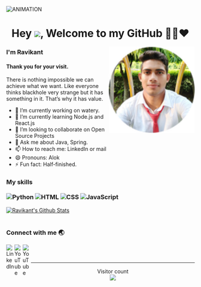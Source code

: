 <img  alt="ANIMATION" src="black-hole.gif"></img>
### 
<h1 align="center">Hey <img src="https://github.com/hrittikhere/hrittikhere/blob/master/Hi.gif" width="40px" />, Welcome to my GitHub 👨‍💻❤️</h1>
<img align='right' src="https://github.com/pol-alok/portfolio/blob/master/assets/images/browser-icon-114x114.png" width="230" />

### I'm Ravikant
#### Thank you for your visit.

There is nothing impossible we can achieve what we want. Like everyone thinks blackhole very strange but it has something in it. That’s why it has value.

- 🔭 I’m currently working on watery. 
- 🌱 I’m currently learning Node.js and React.js 
- 👯 I’m looking to collaborate on Open Source Projects 
- 💬 Ask me about Java, Spring. 
- 📫 How to reach me: LinkedIn or  mail 
- 😄 Pronouns: Alok 
- ⚡ Fun fact: Half-finished.  

### My skills <br/> <br/> ![Python](https://img.shields.io/badge/-Python-0077B5?style=flat&logoColor=white&logo=python) ![HTML](https://img.shields.io/badge/-HTML-ff0d00?style=flat&logoColor=white&logo=html5) ![CSS](https://img.shields.io/badge/-CSS-196eff?style=flat&logoColor=white&logo=css3) ![JavaScript](https://img.shields.io/badge/-JavaScript-ffdd19?style=flat&logoColor=white&logo=javascript)



[![Ravikant's Github Stats](https://github-readme-stats.vercel.app/api?username=pol-alok&show_icons=true&count_private=true)](https://github.com/pol-alok/github-readme-stats)
<br />
<br />


### Connect with me 🌏

<img align="left" alt=" LinkedIn" width="22px" src="https://cdn.jsdelivr.net/npm/simple-icons@v3/icons/linkedin.svg" />
<img align="left" alt=" YouTube" width="22px" src="https://cdn.jsdelivr.net/npm/simple-icons@v3/icons/facebook.svg" />
<img align="left" alt=" YouTube" width="22px" src="https://cdn.jsdelivr.net/npm/simple-icons@v3/icons/hackerrank.svg" />
<br />
<br />

---
<p align="center"> 
  Visitor count<br>
  <img src="https://profile-counter.glitch.me/pol-alok/count.svg" />
</p>
<br />
<br />
